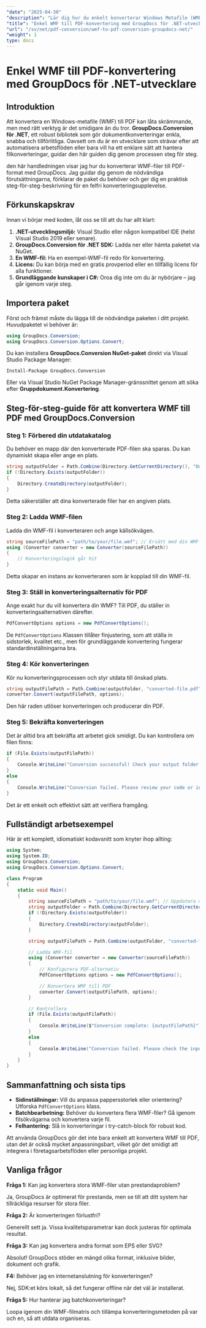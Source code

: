 ```yaml
---
"date": "2025-04-30"
"description": "Lär dig hur du enkelt konverterar Windows Metafile (WMF)-filer till PDF med hjälp av det kraftfulla GroupDocs.Conversion-biblioteket i .NET. Följ den här steg-för-steg-guiden för sömlös filkonvertering."
"title": "Enkel WMF till PDF-konvertering med GroupDocs för .NET-utvecklare"
"url": "/sv/net/pdf-conversion/wmf-to-pdf-conversion-groupdocs-net/"
"weight": 1
type: docs
---
```

# Enkel WMF till PDF-konvertering med GroupDocs för .NET-utvecklare

## Introduktion

Att konvertera en Windows-metafile (WMF) till PDF kan låta skrämmande, men med rätt verktyg är det smidigare än du tror. **GroupDocs.Conversion för .NET**, ett robust bibliotek som gör dokumentkonverteringar enkla, snabba och tillförlitliga. Oavsett om du är en utvecklare som strävar efter att automatisera arbetsflöden eller bara vill ha ett enklare sätt att hantera filkonverteringar, guidar den här guiden dig genom processen steg för steg.

den här handledningen visar jag hur du konverterar WMF-filer till PDF-format med GroupDocs. Jag guidar dig genom de nödvändiga förutsättningarna, förklarar de paket du behöver och ger dig en praktisk steg-för-steg-beskrivning för en felfri konverteringsupplevelse.


## Förkunskapskrav

Innan vi börjar med koden, låt oss se till att du har allt klart:

1. **.NET-utvecklingsmiljö:** Visual Studio eller någon kompatibel IDE (helst Visual Studio 2019 eller senare).
2. **GroupDocs.Conversion för .NET SDK:** Ladda ner eller hämta paketet via NuGet.
3. **En WMF-fil:** Ha en exempel-WMF-fil redo för konvertering.
4. **Licens:** Du kan börja med en gratis provperiod eller en tillfällig licens för alla funktioner.
5. **Grundläggande kunskaper i C#:** Oroa dig inte om du är nybörjare – jag går igenom varje steg.


## Importera paket

Först och främst måste du lägga till de nödvändiga paketen i ditt projekt. Huvudpaketet vi behöver är:

```csharp
using GroupDocs.Conversion;
using GroupDocs.Conversion.Options.Convert;
```

Du kan installera **GroupDocs.Conversion NuGet-paket** direkt via Visual Studio Package Manager:

```
Install-Package GroupDocs.Conversion
```

Eller via Visual Studio NuGet Package Manager-gränssnittet genom att söka efter **Gruppdokument.Konvertering**.


## Steg-för-steg-guide för att konvertera WMF till PDF med GroupDocs.Conversion

### Steg 1: Förbered din utdatakatalog

Du behöver en mapp där den konverterade PDF-filen ska sparas. Du kan dynamiskt skapa eller ange en plats.

```csharp
string outputFolder = Path.Combine(Directory.GetCurrentDirectory(), "Output");
if (!Directory.Exists(outputFolder))
{
    Directory.CreateDirectory(outputFolder);
}
```

Detta säkerställer att dina konverterade filer har en angiven plats.


### Steg 2: Ladda WMF-filen

Ladda din WMF-fil i konverteraren och ange källsökvägen.

```csharp
string sourceFilePath = "path/to/your/file.wmf"; // Ersätt med din WMF-filsökväg
using (Converter converter = new Converter(sourceFilePath))
{
    // Konverteringslogik går hit
}
```

Detta skapar en instans av konverteraren som är kopplad till din WMF-fil.


### Steg 3: Ställ in konverteringsalternativ för PDF

Ange exakt hur du vill konvertera din WMF? Till PDF, du ställer in konverteringsalternativen därefter.

```csharp
PdfConvertOptions options = new PdfConvertOptions();
```

De `PdfConvertOptions` Klassen tillåter finjustering, som att ställa in sidstorlek, kvalitet etc., men för grundläggande konvertering fungerar standardinställningarna bra.


### Steg 4: Kör konverteringen

Kör nu konverteringsprocessen och styr utdata till önskad plats.

```csharp
string outputFilePath = Path.Combine(outputFolder, "converted-file.pdf");
converter.Convert(outputFilePath, options);
```

Den här raden utlöser konverteringen och producerar din PDF.


### Steg 5: Bekräfta konverteringen

Det är alltid bra att bekräfta att arbetet gick smidigt. Du kan kontrollera om filen finns:

```csharp
if (File.Exists(outputFilePath))
{
    Console.WriteLine("Conversion successful! Check your output folder.");
}
else
{
    Console.WriteLine("Conversion failed. Please review your code or input files.");
}
```

Det är ett enkelt och effektivt sätt att verifiera framgång.


## Fullständigt arbetsexempel

Här är ett komplett, idiomatiskt kodavsnitt som knyter ihop allting:

```csharp
using System;
using System.IO;
using GroupDocs.Conversion;
using GroupDocs.Conversion.Options.Convert;

class Program
{
    static void Main()
    {
        string sourceFilePath = "path/to/your/file.wmf"; // Uppdatera med din filsökväg
        string outputFolder = Path.Combine(Directory.GetCurrentDirectory(), "Output");
        if (!Directory.Exists(outputFolder))
        {
            Directory.CreateDirectory(outputFolder);
        }

        string outputFilePath = Path.Combine(outputFolder, "converted-file.pdf");

        // Ladda WMF-fil
        using (Converter converter = new Converter(sourceFilePath))
        {
            // Konfigurera PDF-alternativ
            PdfConvertOptions options = new PdfConvertOptions();

            // Konvertera WMF till PDF
            converter.Convert(outputFilePath, options);
        }

        // Kontrollera
        if (File.Exists(outputFilePath))
        {
            Console.WriteLine($"Conversion complete: {outputFilePath}");
        }
        else
        {
            Console.WriteLine("Conversion failed. Please check the input file and try again.");
        }
    }
}
```


## Sammanfattning och sista tips

- **Sidinställningar:** Vill du anpassa pappersstorlek eller orientering? Utforska `PdfConvertOptions` klass.
- **Batchbearbetning:** Behöver du konvertera flera WMF-filer? Gå igenom filsökvägarna och konvertera varje fil.
- **Felhantering:** Slå in konverteringar i try-catch-block för robust kod.

Att använda GroupDocs gör det inte bara enkelt att konvertera WMF till PDF, utan det är också mycket anpassningsbart, vilket gör det smidigt att integrera i företagsarbetsflöden eller personliga projekt.


## Vanliga frågor

**Fråga 1:** Kan jag konvertera stora WMF-filer utan prestandaproblem?  

Ja, GroupDocs är optimerat för prestanda, men se till att ditt system har tillräckliga resurser för stora filer.

**Fråga 2:** Är konverteringen förlustfri?  

Generellt sett ja. Vissa kvalitetsparametrar kan dock justeras för optimala resultat.

**Fråga 3:** Kan jag konvertera andra format som EPS eller SVG?  

Absolut! GroupDocs stöder en mängd olika format, inklusive bilder, dokument och grafik.

**F4:** Behöver jag en internetanslutning för konverteringen?  

Nej, SDK:et körs lokalt, så det fungerar offline när det väl är installerat.

**Fråga 5:** Hur hanterar jag batchkonverteringar?  

Loopa igenom din WMF-filmatris och tillämpa konverteringsmetoden på var och en, så att utdata organiseras.